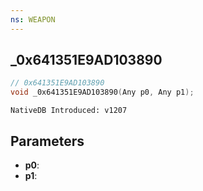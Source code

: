 ```yaml
---
ns: WEAPON
---
```

## _0x641351E9AD103890

```c
// 0x641351E9AD103890
void _0x641351E9AD103890(Any p0, Any p1);
```

```
NativeDB Introduced: v1207
```

## Parameters
* **p0**:
* **p1**:
